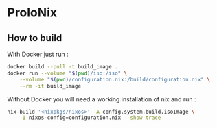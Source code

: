 # ProloNix

## How to build

With Docker just run :

```bash
docker build --pull -t build_image .
docker run --volume "$(pwd)/iso:/iso" \
    --volume "$(pwd)/configuration.nix:/build/configuration.nix" \
    --rm -it build_image
```

Without Docker you will need a working installation of nix and run :

```bash
nix-build '<nixpkgs/nixos>' -A config.system.build.isoImage \
    -I nixos-config=configuration.nix --show-trace
```

